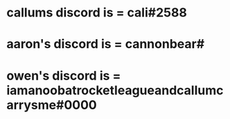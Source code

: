 # callums discord is = cali#2588
# aaron's discord is = cannonbear#
# owen's discord is = iamanoobatrocketleagueandcallumcarrysme#0000
